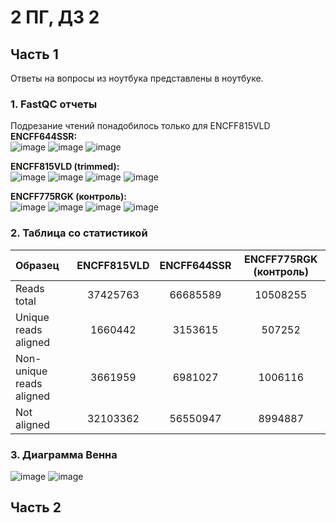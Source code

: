 # 2 ПГ, ДЗ 2
## Часть 1
Ответы на вопросы из ноутбука представлены в ноутбуке.  
### 1. FastQC отчеты
Подрезание чтений понадобилось только для ENCFF815VLD
**ENCFF644SSR:**  
![image](https://user-images.githubusercontent.com/55440084/155748402-ee20c407-8ef4-4004-a9c7-e0e8fbea6242.png)
![image](https://user-images.githubusercontent.com/55440084/155748433-278d2b07-ef58-45a3-8579-b82f35e3cb4b.png)
![image](https://user-images.githubusercontent.com/55440084/155748459-2c0a6d42-533c-499e-82a7-69bbeceb6391.png)

**ENCFF815VLD (trimmed):**  
![image](https://user-images.githubusercontent.com/55440084/155761166-973a21b3-e741-470e-85b3-cb6e92c37929.png)
![image](https://user-images.githubusercontent.com/55440084/155761184-0e249c1e-250a-431d-901c-00cc5b4497d9.png)
![image](https://user-images.githubusercontent.com/55440084/155761215-380dfa2d-6c3d-444b-9b2d-f66b76d568b4.png)
![image](https://user-images.githubusercontent.com/55440084/155761434-fe7ea13d-6b3e-4e12-b206-2e29482f0aab.png)

**ENCFF775RGK (контроль):**  
![image](https://user-images.githubusercontent.com/55440084/155748485-91f57b63-cb8d-4dff-919f-52538206cb4a.png)
![image](https://user-images.githubusercontent.com/55440084/155748510-007ad34f-ec5d-4b22-8ce6-a4030ea7bfce.png)
![image](https://user-images.githubusercontent.com/55440084/155748543-779e7108-fa73-49c8-986c-6af426972363.png)
![image](https://user-images.githubusercontent.com/55440084/155748576-efcaba12-5371-4755-9ad7-7ec238088e36.png)

### 2. Таблица со статистикой
|Образец                 |ENCFF815VLD|ENCFF644SSR|ENCFF775RGK (контроль)|
|:-----------------------|:---------:|:---------:|:--------------------:|
|Reads total             |37425763   |66685589   |10508255              |
|Unique reads aligned    |1660442    |3153615    |507252                |
|Non-unique reads aligned|3661959    |6981027    |1006116               |
|Not aligned             |32103362   |56550947   |8994887               |

### 3. Диаграмма Венна
![image](https://user-images.githubusercontent.com/55440084/155719296-1a4767b2-35be-4c36-a249-157a3101df07.png)
![image](https://user-images.githubusercontent.com/55440084/155719329-a42d0e3a-d0d3-4d31-99ec-356396f98ab9.png)

## Часть 2
